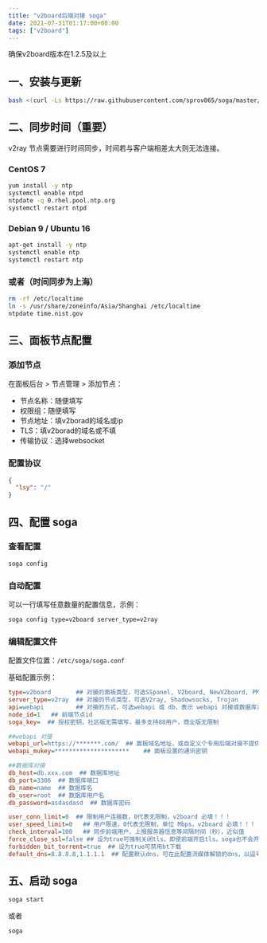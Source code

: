 ```yaml
---
title: "v2board后端对接 soga"
date: 2021-07-31T01:17:00+08:00
tags: ["v2board"]
---
```


确保v2board版本在1.2.5及以上

## 一、安装与更新
```bash
bash <(curl -Ls https://raw.githubusercontent.com/sprov065/soga/master/install.sh)
```

## 二、同步时间（重要）

v2ray 节点需要进行时间同步，时间若与客户端相差太大则无法连接。

### CentOS 7
```bash
yum install -y ntp
systemctl enable ntpd
ntpdate -q 0.rhel.pool.ntp.org
systemctl restart ntpd
```

### Debian 9 / Ubuntu 16
```bash
apt-get install -y ntp
systemctl enable ntp
systemctl restart ntp
```

### 或者（时间同步为上海）
```bash
rm -rf /etc/localtime
ln -s /usr/share/zoneinfo/Asia/Shanghai /etc/localtime
ntpdate time.nist.gov
```

## 三、面板节点配置

### 添加节点
在面板后台 > 节点管理 > 添加节点：
- 节点名称：随便填写
- 权限组：随便填写
- 节点地址：填v2borad的域名或ip
- TLS：填v2borad的域名或不填
- 传输协议：选择websocket

### 配置协议
```json
{
  "lsy": "/"
}
```

## 四、配置 soga

### 查看配置
```bash
soga config
```

### 自动配置
可以一行填写任意数量的配置信息，示例：
```bash
soga config type=v2board server_type=v2ray
```

### 编辑配置文件
配置文件位置：`/etc/soga/soga.conf`

基础配置示例：
```ini
type=v2board       ## 对接的面板类型，可选SSpanel, V2board, NewV2board, PMpanel, Proxypanel, V2RaySocks
server_type=v2ray  ## 对接的节点类型，可选V2ray, Shadowsocks, Trojan
api=webapi         ## 对接的方式，可选webapi 或 db，表示 webapi 对接或数据库对接
node_id=1   ## 前端节点id
soga_key=  ## 授权密钥，社区版无需填写，最多支持88用户，商业版无限制

##webapi 对接
webapi_url=https://*******.com/  ## 面板域名地址，或自定义个专用后端对接不提供访问的域名
webapi_mukey=*********************    ## 面板设置的通讯密钥

##数据库对接
db_host=db.xxx.com  ## 数据库地址
db_port=3306  ## 数据库端口
db_name=name  ## 数据库名
db_user=root  ## 数据库用户名
db_password=asdasdasd  ## 数据库密码

user_conn_limit=0  ## 限制用户连接数，0代表无限制，v2board 必填！！！
user_speed_limit=0   ## 用户限速，0代表无限制，单位 Mbps，v2board 必填！！！
check_interval=100   ## 同步前端用户、上报服务器信息等间隔时间（秒），近似值
force_close_ssl=false ## 设为true可强制关闭tls，即使前端开启tls，soga也不会开启tls，方便用户自行使用nginx、caddy等反代
forbidden_bit_torrent=true  ## 设为true可禁用bt下载
default_dns=8.8.8.8,1.1.1.1  ## 配置默认dns，可在此配置流媒体解锁的dns，以逗号分隔
```

## 五、启动 soga
```bash
soga start
```
或者
```bash
soga
```